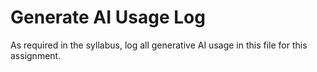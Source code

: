# Generate AI Usage Log

As required in the syllabus, log all generative AI usage in this file for this assignment.
